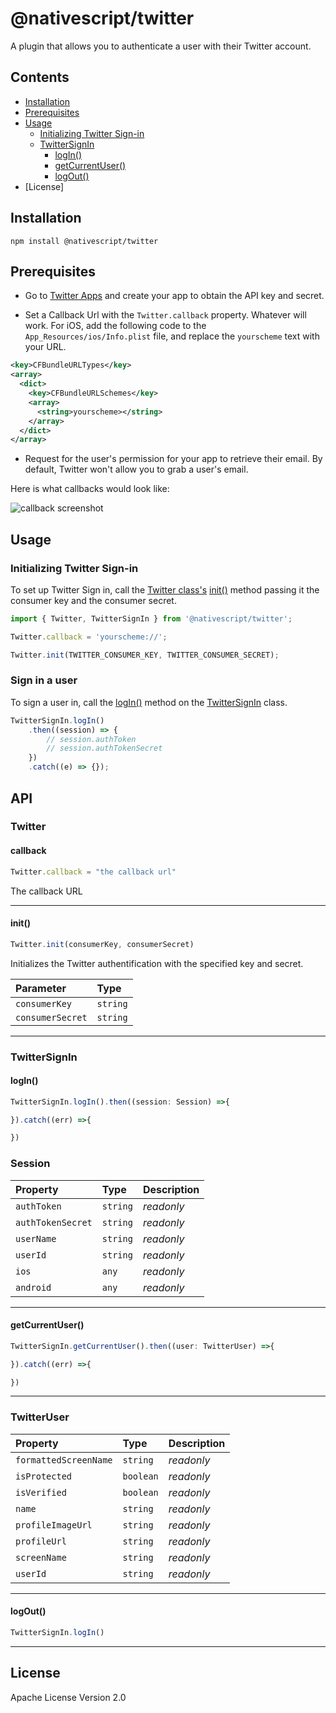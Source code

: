 # @nativescript/twitter

A plugin that allows you to authenticate a user with their Twitter account.
<!-- TODO: Add more descriptions -->
## Contents

* [Installation](#installation)
* [Prerequisites](#prerequisites)
* [Usage](#usage)
	* [Initializing Twitter Sign-in](#initializing-twitter-sign-in)
  * [TwitterSignIn](#twittersignin)
    * [logIn()](#login)
    * [getCurrentUser()](#getcurrentuser)
    * [logOut()](#logout)
* [License]

## Installation

```cli
npm install @nativescript/twitter
```

## Prerequisites

- Go to [Twitter Apps](https://apps.twitter.com/) and create your app to obtain the API key and secret.

- Set a Callback Url with the `Twitter.callback` property. Whatever will work.
For iOS, add the following code to the `App_Resources/ios/Info.plist` file, and replace the `yourscheme` text with your URL.

```xml
<key>CFBundleURLTypes</key>
<array>
  <dict>
    <key>CFBundleURLSchemes</key>
    <array>
      <string>yourscheme></string>
    </array>
  </dict>
</array>
```
- Request for the user's permission for your app to retrieve their email. By default, Twitter won't allow you to grab a user's email.

Here is what callbacks would look like:

![callback screenshot](https://raw.githubusercontent.com/NativeScript/plugins/main/packages/twitter/assets/images/callback.png)

## Usage

### Initializing Twitter Sign-in

To set up Twitter Sign in, call the [Twitter class's](#twitter) [init()](#init) method passing it the consumer key and the consumer secret.

```ts
import { Twitter, TwitterSignIn } from '@nativescript/twitter';

Twitter.callback = 'yourscheme://';

Twitter.init(TWITTER_CONSUMER_KEY, TWITTER_CONSUMER_SECRET);
```
### Sign in a user
To sign a user in, call the [logIn()](#login) method on the [TwitterSignIn](#twittersignin) class.

```ts
TwitterSignIn.logIn()
	.then((session) => {
		// session.authToken
		// session.authTokenSecret
	})
	.catch((e) => {});
```
## API 

### Twitter 

#### callback
```ts
Twitter.callback = "the callback url"
```

The callback URL

---
#### init()
```ts
Twitter.init(consumerKey, consumerSecret)
```
Initializes the Twitter authentification with the specified key and secret.


| Parameter | Type 
|:---------|:-----
| `consumerKey` | `string` 
| `consumerSecret` | `string` 

----
### TwitterSignIn

#### logIn()
```ts
TwitterSignIn.logIn().then((session: Session) =>{

}).catch((err) =>{

})
```
### Session

| Property | Type | Description
|:---------|:-----|:-----------
| `authToken` | `string` | _readonly_
| `authTokenSecret` | `string` | _readonly_
| `userName` | `string` | _readonly_
| `userId` |  `string` | _readonly_
| `ios` |  `any` | _readonly_
| `android` |  `any` | _readonly_

---
#### getCurrentUser() 
```ts
TwitterSignIn.getCurrentUser().then((user: TwitterUser) =>{

}).catch((err) =>{

})
```
---
### TwitterUser

| Property | Type | Description
|:---------|:-----|:-----------
| `formattedScreenName` | `string` | _readonly_
| `isProtected` | `boolean` | _readonly_
| `isVerified` | `boolean` | _readonly_
| `name`  | `string` | _readonly_
| `profileImageUrl` |  `string` | _readonly_
| `profileUrl` |  `string` | _readonly_
| `screenName` |  `string` | _readonly_
| `userId` |  `string` | _readonly_

---
#### logOut()

```ts
TwitterSignIn.logIn()
```
---
## License

Apache License Version 2.0
